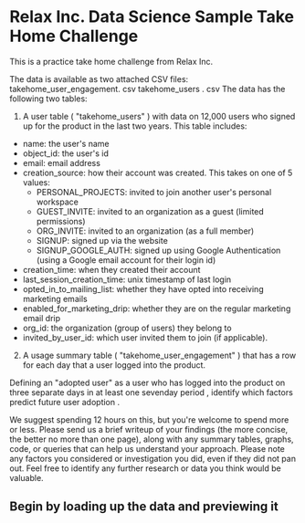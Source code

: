 # Relax Inc. Data Science Sample Take Home Challenge
This is a practice take home challenge from Relax Inc.

The data is available as two attached CSV files:
takehome_user_engagement. csv
takehome_users . csv
The data has the following two tables:
1. A user table ( "takehome_users" ) with data on 12,000 users who signed up for the product in the last two years. This table includes:
* name: the user's name
* object_id: the user's id
* email: email address
* creation_source: how their account was created. This takes on one of 5 values:
    * PERSONAL_PROJECTS: invited to join another user's personal workspace
    * GUEST_INVITE: invited to an organization as a guest (limited permissions)
    * ORG_INVITE: invited to an organization (as a full member)
    * SIGNUP: signed up via the website
    * SIGNUP_GOOGLE_AUTH: signed up using Google Authentication (using a Google email account for their login id)
* creation_time: when they created their account
* last_session_creation_time: unix timestamp of last login
* opted_in_to_mailing_list: whether they have opted into receiving marketing emails
* enabled_for_marketing_drip: whether they are on the regular marketing email drip
* org_id: the organization (group of users) they belong to
* invited_by_user_id: which user invited them to join (if applicable).
2. A usage summary table ( "takehome_user_engagement" ) that has a row for each day that a user logged into the product.


Defining an "adopted user" as a user who has logged into the product on three separate
days in at least one sevenday period , identify which factors predict future user adoption .


We suggest spending 12
hours on this, but you're welcome to spend more or less.
Please send us a brief writeup of your findings (the more concise, the better no
more
than one page), along with any summary tables, graphs, code, or queries that can help
us understand your approach. Please note any factors you considered or investigation
you did, even if they did not pan out. Feel free to identify any further research or data
you think would be valuable.

## Begin by loading up the data and previewing it
